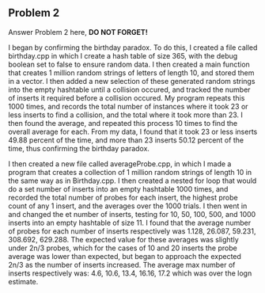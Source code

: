 ## Problem 2

Answer Problem 2 here, **DO NOT FORGET!**

I began by confirming the birthday paradox. To do this, I created a file called birthday.cpp in which I create a hash table of size 365, with the debug boolean set to false to ensure random data. I then created a main function that creates 1 million random strings of letters of length 10, and stored them in a vector. I then added a new selection of these generated random strings into the empty hashtable until a collision occured, and tracked the number of inserts it required before a collision occured. My program repeats this 1000 times, and records the total number of instances where it took 23 or less inserts to find a collision, and the total where it took more than 23. I then found the average, and repeated this process 10 times to find the overall average for each. From my data, I found that it took 23 or less inserts 49.88 percent of the time, and more than 23 inserts 50.12 percent of the time, thus confirming the birthday paradox.

I then created a new file called averageProbe.cpp, in which I made a program that creates a collection of 1 million random strings of length 10 in the same way as in Birthday.cpp. I then created a nested for loop that would do a set number of inserts into an empty hashtable 1000 times, and recorded the total number of probes for each insert, the highest probe count of any 1 insert, and the averages over the 1000 trials. I then went in and changed the et number of inserts, testing for 10, 50, 100, 500, and 1000 inserts into an empty hashtable of size 11. I found that the average number of probes for each number of inserts respectively was 1.128, 26.087, 59.231, 308.692, 629.288. The expected value for these averages was slightly under 2n/3 probes, which for the cases of 10 and 20 inserts the probe average was lower than expected, but began to approach the expected 2n/3 as the number of inserts increased. The average max number of inserts respectively was: 4.6, 10.6, 13.4, 16.16, 17.2 which was over the logn estimate.